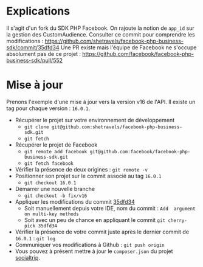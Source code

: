 
# Explications
Il s'agit d'un fork du SDK PHP Facebook.
On rajoute la notion de `app_id` sur la gestion des CustomAudience.
Consulter ce commit pour comprendre les modifications : https://github.com/shetravels/facebook-php-business-sdk/commit/35dfd34
Une PR existe mais l'équipe de Facebook ne s'occupe absolument pas de ce projet : https://github.com/facebook/facebook-php-business-sdk/pull/552
# Mise à jour
Prenons l'exemple d'une mise à jour vers la version v16 de l'API.
Il existe un tag pour chaque version : `16.0.1`.
* Récupérer le projet sur votre environnement de développement
  * `git clone git@github.com:shetravels/facebook-php-business-sdk.git`
  * `git fetch`
* Récupérer le projet de Facebook
  * `git remote add facebook git@github.com:facebook/facebook-php-business-sdk.git`
  * `git fetch facebook`
* Vérifier la présence de deux origines : `git remote -v`
* Positionner son projet sur le commit associé au tag `16.0.1`
  * `git checkout 16.0.1`
* Démarrer une nouvelle branche
  * `git checkout -b fix/v16` 
* Appliquer les modifications du commit [35dfd34](https://github.com/shetravels/facebook-php-business-sdk/commit/35dfd34)
  * Soit manuellement depuis votre IDE, nom du commit : `Add  argument on multi-key methods`
  * Soit avec un peu de chance en appliquant le commit `git cherry-pick 35dfd34`
* Vérifier la présence de votre commit juste après le dernier commit de `16.0.1` : `git log`
* Communiquer vos modifications à Github : `git push origin`
* Vous pouvez à présent mettre à jour le `composer.json` du projet [socialtrip](https://github.com/shetravels/socialtrip/blob/master/composer.json).
